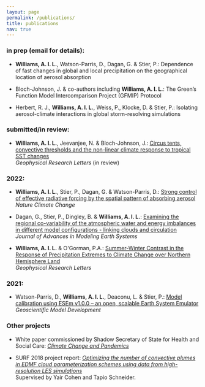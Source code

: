 ```yaml
---
layout: page
permalink: /publications/
title: publications
nav: true
---
```


### in prep (email for details): 

 - **Williams, A. I. L.**, Watson-Parris, D., Dagan, G. & Stier, P.: Dependence of fast changes in global and local precipitation on the geographical location of aerosol absorption

 - Bloch-Johnson, J. & co-authors including **Williams, A. I. L.**: The Green’s Function Model Intercomparison Project (GFMIP) Protocol

 - Herbert, R. J., **Williams, A. I. L.**, Weiss, P., Klocke, D. & Stier, P.: Isolating aerosol-climate interactions in global storm-resolving simulations
 
### submitted/in review:

 - **Williams, A. I. L.**, Jeevanjee, N. & Bloch-Johnson, J.: [Circus tents, convective thresholds and the non-linear climate response to tropical SST changes](https://www.essoar.org/doi/abs/10.1002/essoar.10512543.1) \
    *Geophysical Research Letters* (in review)
  
### 2022:
    
 - **Williams, A. I. L.**, Stier, P., Dagan, G. & Watson-Parris, D.: [Strong control of effective radiative forcing by the spatial pattern of absorbing aerosol](https://www.nature.com/articles/s41558-022-01415-4) \
    *Nature Climate Change*
    
 - Dagan, G., Stier, P., Dingley, B. & **Williams, A. I. L.**: [Examining the regional co-variability of the atmospheric water and energy imbalances in different model configurations - linking clouds and circulation](https://agupubs.onlinelibrary.wiley.com/doi/10.1029/2021MS002951?af=R) \
     *Journal of Advances in Modeling Earth Systems* 
   
 - **Williams, A. I. L.** & O'Gorman, P.A.: [Summer-Winter Contrast in the Response of Precipitation Extremes to Climate Change over Northern Hemisphere Land](https://agupubs.onlinelibrary.wiley.com/doi/10.1029/2021GL096531) \
    *Geophysical Research Letters* 
 
### 2021:
 
 - Watson-Parris, D., **Williams, A. I. L.**, Deaconu, L. & Stier, P.: [Model calibration using ESEm v1.0.0 – an open, scalable Earth System Emulator](https://gmd.copernicus.org/articles/14/7659/2021/gmd-14-7659-2021.html) \
    *Geoscientific Model Development* 

   
### Other projects

 - White paper commissioned by Shadow Secretary of State for Health and Social Care: [*Climate Change and Pandemics*](http://www.publications.scientistsforlabour.org.uk/020/020.pdf)

 - SURF 2018 project report: [*Optimizing the number of convective plumes in EDMF cloud parameterization schemes using data from high-resolution LES simulations*](https://andrewwilliams3142.github.io/assets/pdf/Optimizing_the_number_of_convective_plumes_in_EDMF_cloud_parameterization_schemes_using_data_from_high_resolution_LES_simulations.pdf) \
   Supervised by Yair Cohen and Tapio Schneider.
